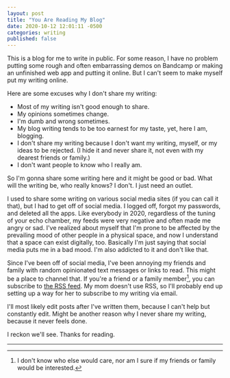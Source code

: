```yaml
---
layout: post
title: "You Are Reading My Blog"
date: 2020-10-12 12:01:11 -0500
categories: writing
published: false
---
```

This is a blog for me to write in public. For some reason, I have no problem putting some rough and often embarrassing demos on Bandcamp or making an unfinished web app and putting it online. But I can't seem to make myself put my writing online. 

Here are some excuses why I don't share my writing: 
- Most of my writing isn't good enough to share. 
- My opinions sometimes change. 
- I'm dumb and wrong sometimes. 
- My blog writing tends to be too earnest for my taste, yet, here I am, blogging.
- I don't share my writing because I don't want my writing, myself, or my ideas to be rejected. (I hide it and never share it, not even with my dearest friends or family.)
- I don't want people to know who I really am.

So I'm gonna share some writing here and it might be good or bad. What will the writing be, who really knows? I don't. I just need an outlet. 

I used to share some writing on various social media sites (if you can call it that), but I had to get off of social media. I logged off, forgot my passwords, and deleted all the apps. Like everybody in 2020, regardless of the tuning of your echo chamber, my feeds were very negative and often made me angry or sad. I've realized about myself that I'm prone to be affected by the prevailing mood of other people in a physical space, and now I understand that a space can exist digitally, too. Basically I'm just saying that social media puts me in a bad mood. I'm also addicted to it and don't like that.

Since I've been off of social media, I've been annoying my friends and family with random opinionated text messages or links to read. This might be a place to channel that. If you're a friend or a family member[^1], you can subscribe to [the RSS feed](/feed.xml). My mom doesn't use RSS, so I'll probably end up setting up a way for her to subscribe to my writing via email.

[^1]: I don't know who else would care, nor am I sure if my friends or family would be interested.

I'll most likely edit posts after I've written them, because I can't help but constantly edit. Might be another reason why I never share my writing, because it never feels done.

I reckon we'll see. Thanks for reading.

---
